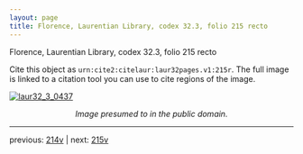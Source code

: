 ```yaml
---
layout: page
title: Florence, Laurentian Library, codex 32.3, folio 215 recto
---
```


Florence, Laurentian Library, codex 32.3, folio 215 recto

Cite this object as `urn:cite2:citelaur:laur32pages.v1:215r`.  The full image is linked to a citation tool you can use to cite regions of the image.

[![laur32_3_0437](http://www.homermultitext.org/iipsrv?IIIF=/project/homer/pyramidal/deepzoom/citelaur/laur32imgs/v1/laur32_3_0437.tif/full/800,/0/default.jpg)](http://www.homermultitext.org/ict2/?urn=urn:cite2:citelaur:laur32imgs.v1:laur32_3_0437) 

<p style="text-align: center; font-style: italic;">Image presumed to in the public domain.</p>

---

previous: [214v](../214v/) | next: [215v](../215v/)